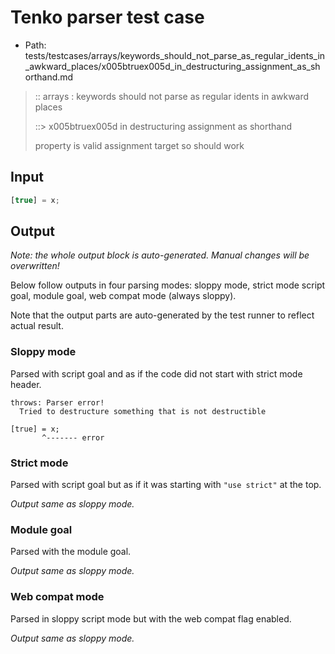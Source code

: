 # Tenko parser test case

- Path: tests/testcases/arrays/keywords_should_not_parse_as_regular_idents_in_awkward_places/x005btruex005d_in_destructuring_assignment_as_shorthand.md

> :: arrays : keywords should not parse as regular idents in awkward places
>
> ::> x005btruex005d in destructuring assignment as shorthand
>
> property is valid assignment target so should work

## Input

`````js
[true] = x;
`````

## Output

_Note: the whole output block is auto-generated. Manual changes will be overwritten!_

Below follow outputs in four parsing modes: sloppy mode, strict mode script goal, module goal, web compat mode (always sloppy).

Note that the output parts are auto-generated by the test runner to reflect actual result.

### Sloppy mode

Parsed with script goal and as if the code did not start with strict mode header.

`````
throws: Parser error!
  Tried to destructure something that is not destructible

[true] = x;
       ^------- error
`````

### Strict mode

Parsed with script goal but as if it was starting with `"use strict"` at the top.

_Output same as sloppy mode._

### Module goal

Parsed with the module goal.

_Output same as sloppy mode._

### Web compat mode

Parsed in sloppy script mode but with the web compat flag enabled.

_Output same as sloppy mode._
